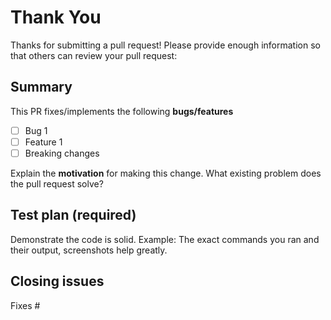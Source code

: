 # Thank You

Thanks for submitting a pull request! Please provide enough information so that
others can review your pull request:

## Summary

<!-- Summary of the PR -->

This PR fixes/implements the following **bugs/features**

* [ ] Bug 1
* [ ] Feature 1
* [ ] Breaking changes

<!-- You can skip this if you're fixing a typo or adding an app to the
Showcase. -->

Explain the **motivation** for making this change. What existing problem does
the pull request solve?

<!-- Example: When "Adding a function to do X", explain why it is necessary
to have a way to do X. -->

## Test plan (required)

Demonstrate the code is solid. Example: The exact commands you ran and their
output, screenshots help greatly.

<!-- Make sure tests pass on both Travis. -->

## Closing issues

<!-- Put `fixes #NNN` in your comment to auto-close the issue that your PR
fixes (if such). -->
Fixes #
